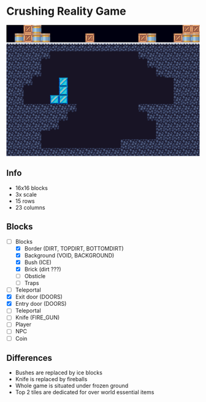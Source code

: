 # Crushing Reality Game
![Showcase](./showcase/first_map.png)


## Info
- 16x16 blocks
- 3x scale
- 15 rows
- 23 columns

## Blocks
- [ ] Blocks
    - [x] Border (DIRT, TOPDIRT, BOTTOMDIRT)
    - [x] Background (VOID, BACKGROUND)
    - [x] Bush (ICE)
    - [x] Brick (dirt ???)
    - [ ] Obsticle
    - [ ] Traps
- [ ] Teleportal
- [x] Exit door (DOORS)
- [x] Entry door (DOORS)
- [ ] Teleportal
- [ ] Knife  (FIRE_GUN)
- [ ] Player
- [ ] NPC
- [ ] Coin

## Differences
- Bushes are replaced by ice blocks
- Knife is replaced by fireballs
- Whole game is situated under frozen ground
- Top 2 tiles are dedicated for over world essential items